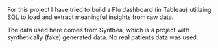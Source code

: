For this project I have tried to build a Flu dashboard (in Tableau) utilizing SQL to load and extract meaningful insights from raw data.

The data used here comes from Synthea, which is a project with synthetically (fake) generated data. No real patients data was used.
